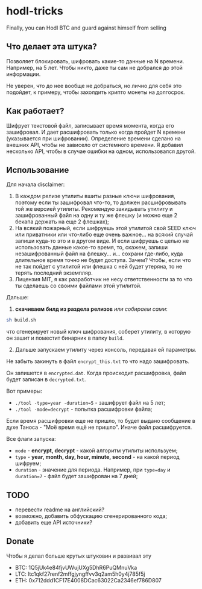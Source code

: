 # hodl-tricks
Finally, you can Hodl BTC and guard against himself from selling

## Что делает эта штука?

Позволяет блокировать, шифровать какие-то данные на N времени. Например, на 5 лет. Чтобы никто, даже ты сам не добрался до этой информации.

Не уверен, что до нее вообще не добраться, но лично для себя это подойдет, к примеру, чтобы захолдить крипто монеты на долгосрок.

## Как работает?

Шифрует текстовой файл, записывает время момента, когда его зашифровал. И дает расшифровать только когда пройдет N времени (указывается при шифровании). Определение времени сделано на внешних API, чтобы не зависело от системного времени. Я добавил несколько API, чтобы в случае ошибки на одном, использовался другой.

## Использование

Для начала disclaimer:

1. В каждом релизе утилиты вшиты разные ключи шифрования, поэтому если ты зашифровал что-то, то должен расшифровывать той же версией утилиты. Рекомендую закидывать утилиту и зашифрованный файл на одну и ту же флешку (и можно еще 2 бекапа держать на еще 2 флешках);
2. На всякий пожарный, если шифруешь этой утилитой свой SEED ключ или приватники или что-либо еще очень важное... на всякий случай запиши куда-то это и в другом виде. И если шифруешь с целью не использовать данные какое-то время, то, скажем, запиши незашифрованный файл на флешку... и... сохрани где-либо, куда длительное время точно не будет доступа. Зачем? Чтобы, если что не так пойдет с утилитой или флешка с ней будет утеряна, то не терять последний экземпляр.
3. Лицензия MIT, я как разработчик не несу ответственности за то что ты сделаешь со своими файлами этой утилитой.

Дальше:

1. **скачиваем билд из раздела релизов** *или собираем сами*:

```bash
sh build.sh
```

что сгенерирует новый ключ шифрования, соберет утилиту, в которую он зашит и поместит бинарник в папку `build`.

2. Дальше запускаем утилиту через консоль, передавая ей параметры.

Не забыть закинуть в файл `encrypt_this.txt` то что надо зашифровать.

Он запишется в `encrypted.dat`. Когда происходит расшифровка, файл будет записан в `decrypted.txt`.

Вот примеры:

* `./tool -type=year -duration=5` - зашифрует файл на 5 лет;
* `./tool -mode=decrypt` - попытка расшифровки файла;

Если время расшифровки еще не пришло, то будет выдано сообщение в духе Таноса - "Моё время ещё не пришло". Иначе файл расшифруется.

Все флаги запуска:

* `mode` - **encrypt, decrypt** - какой алгоритм утилиты используем;
* `type` - **year, month, day, hour, minute, second** - на какой период шифруем;
* `duration` - значение для периода. Например, при `type=day` и `duration=7` - файл будет зашифрован на 7 дней;

## TODO

* перевести readme на английский?
* возможно, добавить обфускацию сгенерированного кода;
* добавить еще API источники?

## Donate

Чтобы я делал больше крутых штуковин и развивал эту

* BTC: 1Q5jUk4e84fjvUWujUXg5DhR6PuQMnuVka
* LTC: ltc1qkf27renf2mffgjyngffvv3q2am5h0y4j785f5j
* ETH: 0x712ddd1CF17E4008DCac63022Ca2346ef786D807
